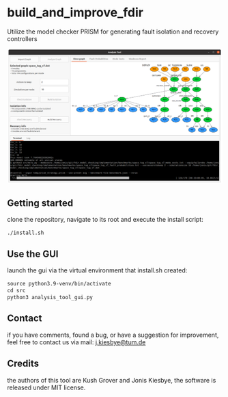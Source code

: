 # build_and_improve_fdir
Utilize the model checker PRISM for generating fault isolation and recovery controllers

![gui screenshot](gui_screenshot.png)

## Getting started
clone the repository, navigate to its root and execute the install script:
```
./install.sh
```

## Use the GUI
launch the gui via the virtual environment that install.sh created:
```
source python3.9-venv/bin/activate
cd src
python3 analysis_tool_gui.py
```

## Contact
if you have comments, found a bug, or have a suggestion for improvement, feel free to contact us via mail: j.kiesbye@tum.de

## Credits
the authors of this tool are Kush Grover and Jonis Kiesbye,
the software is released under MIT license.
